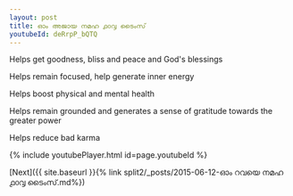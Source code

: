 ```yaml
---
layout: post
title: ഓം അജായ നമഹ ൧൦൮ ടൈംസ്
youtubeId: deRrpP_bQTQ
---
```

 
 
Helps get goodness, bliss and peace and God's blessings
 
Helps remain focused, help generate inner energy 
 
Helps boost physical and mental health 
 
Helps remain grounded and generates a sense of gratitude towards the greater power 
 
Helps reduce bad karma
 
 
 
 


{% include youtubePlayer.html id=page.youtubeId %}
 
[Next]({{ site.baseurl }}{% link  split2/_posts/2015-06-12-ഓം റവയെ നമഹ ൧൦൮ ടൈംസ്.md%})
 
